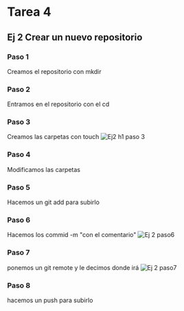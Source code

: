 # Tarea 4
## Ej 2 Crear un nuevo repositorio
### Paso 1
Creamos el repositorio con mkdir
### Paso 2
Entramos en el repositorio con el cd 
### Paso 3
Creamos las carpetas con touch
![Ej2 h1 paso 3](https://user-images.githubusercontent.com/91874537/153840624-c6b662a1-704c-4e02-b5de-1b788109ee95.PNG)

### Paso 4
Modificamos las carpetas
### Paso 5
Hacemos un git add para subirlo
### Paso 6 
Hacemos los commid -m "con el comentario"
![Ej 2 paso6](https://user-images.githubusercontent.com/91874537/153840719-c2da6c53-4d4a-4d7a-aa7d-6d0dae87f282.PNG)

### Paso 7
ponemos un git remote y le decimos donde irá
![Ej 2 paso7](https://user-images.githubusercontent.com/91874537/153840732-6ef26a80-fcaf-4953-b383-a5065347d69d.PNG)

### Paso 8
hacemos un push para subirlo
